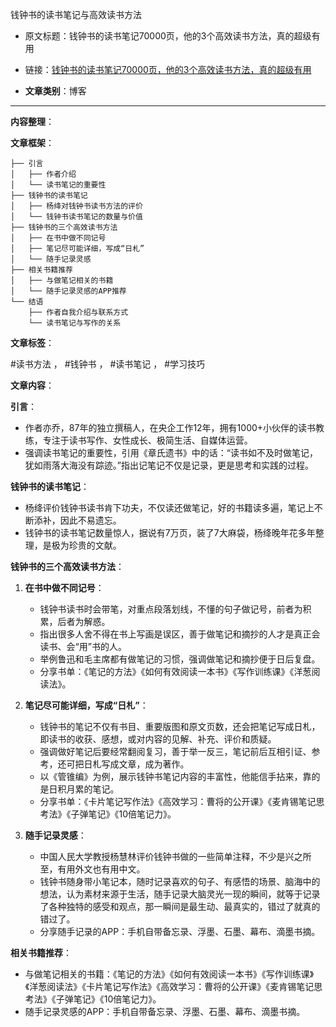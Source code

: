 钱钟书的读书笔记与高效读书方法
- 原文标题：钱钟书的读书笔记70000页，他的3个高效读书方法，真的超级有用
- 链接：[钱钟书的读书笔记70000页，他的3个高效读书方法，真的超级有用](https://mp.weixin.qq.com/s/WYpa8GBY-JzZQFY8_RcqMQ)

- **文章类别**：博客

---

**内容整理**：

**文章框架**：
```
├── 引言
│   ├── 作者介绍
│   └── 读书笔记的重要性
├── 钱钟书的读书笔记
│   ├── 杨绛对钱钟书读书方法的评价
│   └── 钱钟书读书笔记的数量与价值
├── 钱钟书的三个高效读书方法
│   ├── 在书中做不同记号
│   ├── 笔记尽可能详细，写成“日札”
│   └── 随手记录灵感
├── 相关书籍推荐
│   ├── 与做笔记相关的书籍
│   └── 随手记录灵感的APP推荐
└── 结语
    ├── 作者自我介绍与联系方式
    └── 读书笔记与写作的关系
```

**文章标签**：

#读书方法 ， #钱钟书 ， #读书笔记 ， #学习技巧

**文章内容**：

**引言**：
- 作者亦乔，87年的独立撰稿人，在央企工作12年，拥有1000+小伙伴的读书教练，专注于读书写作、女性成长、极简生活、自媒体运营。
- 强调读书笔记的重要性，引用《章氏遗书》中的话：“读书如不及时做笔记，犹如雨落大海没有踪迹。”指出记笔记不仅是记录，更是思考和实践的过程。

**钱钟书的读书笔记**：
- 杨绛评价钱钟书读书肯下功夫，不仅读还做笔记，好的书籍读多遍，笔记上不断添补，因此不易遗忘。
- 钱钟书的读书笔记数量惊人，据说有7万页，装了7大麻袋，杨绛晚年花多年整理，是极为珍贵的文献。

**钱钟书的三个高效读书方法**：
1. **在书中做不同记号**：
   - 钱钟书读书时会带笔，对重点段落划线，不懂的句子做记号，前者为积累，后者为解惑。
   - 指出很多人舍不得在书上写画是误区，善于做笔记和摘抄的人才是真正会读书、会“用”书的人。
   - 举例鲁迅和毛主席都有做笔记的习惯，强调做笔记和摘抄便于日后复盘。
   - 分享书单：《笔记的方法》《如何有效阅读一本书》《写作训练课》《洋葱阅读法》。

2. **笔记尽可能详细，写成“日札”**：
   - 钱钟书的笔记不仅有书目、重要版图和原文页数，还会把笔记写成日札，即读书的收获、感想，或对内容的见解、补充、评价和质疑。
   - 强调做好笔记后要经常翻阅复习，善于举一反三，笔记前后互相引证、参考，还可把日札写成文章，成为著作。
   - 以《管锥编》为例，展示钱钟书笔记内容的丰富性，他能信手拈来，靠的是日积月累的笔记。
   - 分享书单：《卡片笔记写作法》《高效学习：曹将的公开课》《麦肯锡笔记思考法》《子弹笔记》《10倍笔记力》。

3. **随手记录灵感**：
   - 中国人民大学教授杨慧林评价钱钟书做的一些简单注释，不少是兴之所至，有用外文也有用中文。
   - 钱钟书随身带小笔记本，随时记录喜欢的句子、有感悟的场景、脑海中的想法，认为素材来源于生活，随手记录大脑灵光一现的瞬间，就等于记录了各种独特的感受和观点，那一瞬间是最生动、最真实的，错过了就真的错过了。
   - 分享随手记录的APP：手机自带备忘录、浮墨、石墨、幕布、滴墨书摘。

**相关书籍推荐**：
- 与做笔记相关的书籍：《笔记的方法》《如何有效阅读一本书》《写作训练课》《洋葱阅读法》《卡片笔记写作法》《高效学习：曹将的公开课》《麦肯锡笔记思考法》《子弹笔记》《10倍笔记力》。
- 随手记录灵感的APP：手机自带备忘录、浮墨、石墨、幕布、滴墨书摘。

